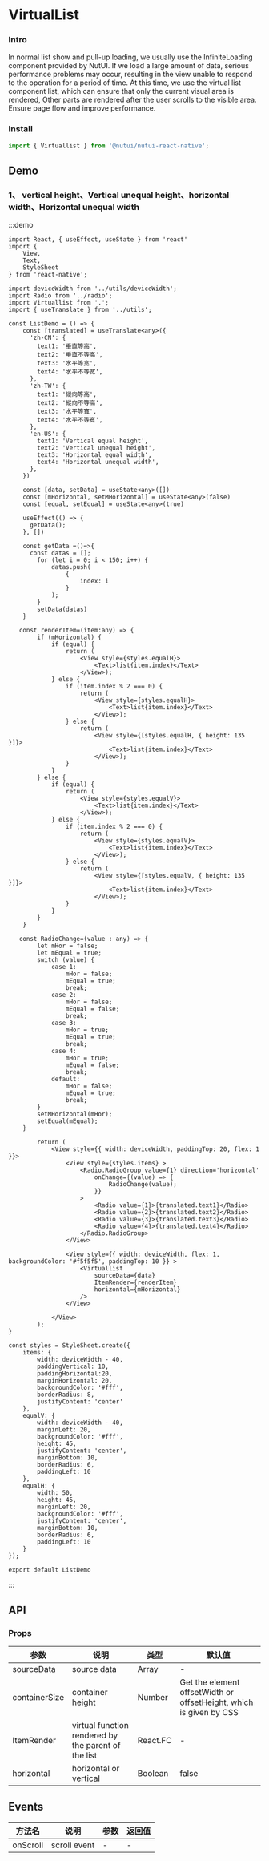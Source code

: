 #  VirtualList

### Intro

In normal list show and pull-up loading, we usually use the InfiniteLoading component provided by NutUI. If we load a large amount of data, serious performance problems may occur, resulting in the view unable to respond to the operation for a period of time. At this time, we use the virtual list component list, which can ensure that only the current visual area is rendered, Other parts are rendered after the user scrolls to the visible area. Ensure page flow and improve performance.

### Install
```javascript
import { Virtuallist } from '@nutui/nutui-react-native';
```
## Demo


### 1、 vertical height、Vertical unequal height、horizontal width、Horizontal unequal width

:::demo
``` tsx
import React, { useEffect, useState } from 'react'
import {
    View,
    Text,
    StyleSheet
} from 'react-native';

import deviceWidth from '../utils/deviceWidth';
import Radio from '../radio';
import Virtuallist from '.';
import { useTranslate } from '../utils';

const ListDemo = () => {
    const [translated] = useTranslate<any>({
      'zh-CN': {
        text1: '垂直等高',
        text2: '垂直不等高',
        text3: '水平等宽',
        text4: '水平不等宽',
      },
      'zh-TW': {
        text1: '縱向等高',
        text2: '縱向不等高',
        text3: '水平等寬',
        text4: '水平不等寬',
      },
      'en-US': {
        text1: 'Vertical equal height',
        text2: 'Vertical unequal height',
        text3: 'Horizontal equal width',
        text4: 'Horizontal unequal width',
      },
    })

    const [data, setData] = useState<any>([])
    const [mHorizontal, setMHorizontal] = useState<any>(false)
    const [equal, setEqual] = useState<any>(true)

    useEffect(() => {
      getData();
    }, [])

    const getData =()=>{
      const datas = [];
        for (let i = 0; i < 150; i++) {
            datas.push(
                {
                    index: i
                }
            );
        }
        setData(datas)
    }

   const renderItem=(item:any) => {
        if (mHorizontal) {
            if (equal) {
                return (
                    <View style={styles.equalH}>
                        <Text>list{item.index}</Text>
                    </View>);
            } else {
                if (item.index % 2 === 0) {
                    return (
                        <View style={styles.equalH}>
                            <Text>list{item.index}</Text>
                        </View>);
                } else {
                    return (
                        <View style={[styles.equalH, { height: 135 }]}>
                            <Text>list{item.index}</Text>
                        </View>);
                }
            }
        } else {
            if (equal) {
                return (
                    <View style={styles.equalV}>
                        <Text>list{item.index}</Text>
                    </View>);
            } else {
                if (item.index % 2 === 0) {
                    return (
                        <View style={styles.equalV}>
                            <Text>list{item.index}</Text>
                        </View>);
                } else {
                    return (
                        <View style={[styles.equalV, { height: 135 }]}>
                            <Text>list{item.index}</Text>
                        </View>);
                }
            }
        }
    }

   const RadioChange=(value : any) => {
        let mHor = false;
        let mEqual = true;
        switch (value) {
            case 1:
                mHor = false;
                mEqual = true;
                break;
            case 2:
                mHor = false;
                mEqual = false;
                break;
            case 3:
                mHor = true;
                mEqual = true;
                break;
            case 4:
                mHor = true;
                mEqual = false;
                break;
            default:
                mHor = false;
                mEqual = true;
                break;
        }
        setMHorizontal(mHor);
        setEqual(mEqual);
    }

        return (
            <View style={{ width: deviceWidth, paddingTop: 20, flex: 1 }}>
                <View style={styles.items} >
                    <Radio.RadioGroup value={1} direction='horizontal'
                        onChange={(value) => {
                            RadioChange(value);
                        }}
                    >
                        <Radio value={1}>{translated.text1}</Radio>
                        <Radio value={2}>{translated.text2}</Radio>
                        <Radio value={3}>{translated.text3}</Radio>
                        <Radio value={4}>{translated.text4}</Radio>
                    </Radio.RadioGroup>
                </View>

                <View style={{ width: deviceWidth, flex: 1, backgroundColor: '#f5f5f5', paddingTop: 10 }} >
                    <Virtuallist
                        sourceData={data}
                        ItemRender={renderItem}
                        horizontal={mHorizontal}
                    />
                </View>

            </View>
        );
}

const styles = StyleSheet.create({
    items: {
        width: deviceWidth - 40,
        paddingVertical: 10,
        paddingHorizontal:20,
        marginHorizontal: 20,
        backgroundColor: '#fff',
        borderRadius: 8,
        justifyContent: 'center'
    },
    equalV: {
        width: deviceWidth - 40,
        marginLeft: 20,
        backgroundColor: '#fff',
        height: 45,
        justifyContent: 'center',
        marginBottom: 10,
        borderRadius: 6,
        paddingLeft: 10
    },
    equalH: {
        width: 50,
        height: 45,
        marginLeft: 20,
        backgroundColor: '#fff',
        justifyContent: 'center',
        marginBottom: 10,
        borderRadius: 6,
        paddingLeft: 10
    }
});

export default ListDemo
```
:::
## API

### Props

| 参数           | 说明                               | 类型       | 默认值                                   |
|---------------|----------------------------------|----------|---------------------------------------|
| sourceData    | source data                      | Array    | -                                     |
| containerSize | container height                      | Number   | Get the element offsetWidth or offsetHeight, which is given by CSS |
| ItemRender    | virtual function rendered by the parent of the list               | React.FC | -                                     |
| horizontal    |  horizontal or vertical                    | Boolean  | false                                 |
## Events
| 方法名            | 说明       | 参数            | 返回值     |
|----------------|----------| --------------- | ---------- |
| onScroll  | scroll event |        -        |      -    |



